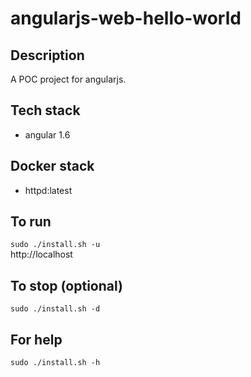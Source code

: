 # angularjs-web-hello-world

## Description
A POC project for angularjs.

## Tech stack
- angular 1.6

## Docker stack
- httpd:latest

## To run
`sudo ./install.sh -u`  
http://localhost

## To stop (optional)
`sudo ./install.sh -d`

## For help
`sudo ./install.sh -h`
